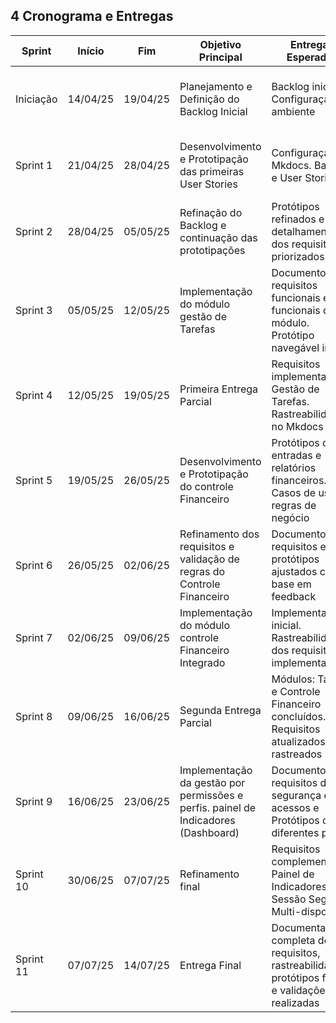 ## 4 Cronograma e Entregas

| Sprint    | Início   | Fim      | Objetivo Principal                                               | Entregas Esperadas                                                                 | Validação do Cliente                                           |
|-----------|----------|----------|------------------------------------------------------------------|------------------------------------------------------------------------------------|----------------------------------------------------------------|
| Iniciação | 14/04/25 | 19/04/25 | Planejamento e Definição do Backlog Inicial                      | Backlog inicial. Configuração de ambiente                                         | Validação do Backlog inicial. Validação de arquitetura inicial |
| Sprint 1  | 21/04/25 | 28/04/25 | Desenvolvimento e Prototipação das primeiras User Stories        | Configuração do Mkdocs. Backlog e User Stories                                    | Aprovação das primeiras histórias e fluxos principais          |
| Sprint 2  | 28/04/25 | 05/05/25 | Refinação do Backlog e continuação das prototipações             | Protótipos refinados e detalhamento dos requisitos priorizados                    | Feedback sobre protótipos e novas histórias                    |
| Sprint 3  | 05/05/25 | 12/05/25 | Implementação do módulo gestão de Tarefas                        | Documento de requisitos funcionais e não funcionais do módulo. Protótipo navegável inicial | Validação dos requisitos do módulo de tarefas                  |
| Sprint 4  | 12/05/25 | 19/05/25 | Primeira Entrega Parcial                                         | Requisitos implementados: Gestão de Tarefas. Rastreabilidade no Mkdocs            | Teste e validação do primeiro módulo                           |
| Sprint 5  | 19/05/25 | 26/05/25 | Desenvolvimento e Prototipação do controle Financeiro            | Protótipos de entradas e relatórios financeiros. Casos de uso e regras de negócio | Validação da modelagem do controle financeiro                  |
| Sprint 6  | 26/05/25 | 02/06/25 | Refinamento dos requisitos e validação de regras do Controle Financeiro | Documento de requisitos e protótipos ajustados com base em feedback              | Aprovação dos requisitos e fluxos financeiros                  |
| Sprint 7  | 02/06/25 | 09/06/25 | Implementação do módulo controle Financeiro Integrado            | Implementação inicial. Rastreabilidade dos requisitos implementados               | Validação da funcionalidade com base nos requisitos documentados |
| Sprint 8  | 09/06/25 | 16/06/25 | Segunda Entrega Parcial                                          | Módulos: Tarefas e Controle Financeiro concluídos. Requisitos atualizados e rastreados | Testes com usuários e coleta de feedback                       |
| Sprint 9  | 16/06/25 | 23/06/25 | Implementação da gestão por permissões e perfis. painel de Indicadores (Dashboard)                  | Documento de requisitos de segurança e acessos e  Protótipos com diferentes perfis  | Aprovação das regras de acesso por perfil                      |
| Sprint 10 | 30/06/25 | 07/07/25 | Refinamento final                                                | Requisitos complementares: Painel de Indicadores, Sessão Segura e Multi-dispositivo | Aprovação das melhorias e funcionalidades finais               |
| Sprint 11 | 07/07/25 | 14/07/25 | Entrega Final                                                    | Documentação completa dos requisitos, rastreabilidade, protótipos finais e validações realizadas | Apresentação geral e aceite do projeto final                   |
